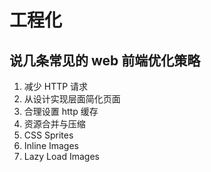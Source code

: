 # 工程化

## 说几条常见的 web 前端优化策略

1. 减少 HTTP 请求
2. 从设计实现层面简化页面
3. 合理设置 http 缓存
4. 资源合并与压缩
5. CSS Sprites
6. Inline Images
7. Lazy Load Images
